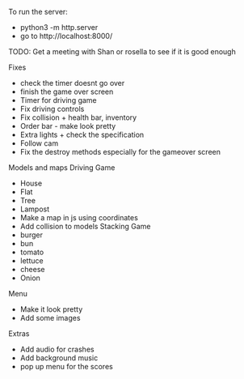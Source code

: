 To run the server:
- python3 -m http.server
- go to http://localhost:8000/


TODO: 
Get a meeting with Shan or rosella to see if it is good enough 

Fixes
- check the timer doesnt go over 
- finish the game over screen 
- Timer for driving game
- Fix driving controls 
- Fix collision + health bar, inventory
- Order bar - make look pretty
- Extra lights + check the specification
- Follow cam
- Fix the destroy methods especially for the gameover screen

Models and maps 
Driving Game
- House 
- Flat
- Tree
- Lampost
- Make a map in js using coordinates 
- Add collision to models
Stacking Game
- burger
- bun 
- tomato
- lettuce
- cheese
- Onion 

Menu
- Make it look pretty 
- Add some images

Extras
- Add audio for crashes 
- Add background music
- pop up menu for the scores

